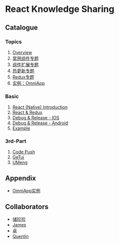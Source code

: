 # React Knowledge Sharing

## Catalogue

### Topics

1. [Overview](./Topics/Overview.md)
1. [常用组件专题](./Topics/Component.md)
1. [组件扩展专题](./Topics/Extension.md)
1. [热更新专题](./Topics/Hotfix.md)
1. [Redux专题](./Topics/Redux.md)
1. [实例：OmniApp](./Topics/Demo.md)

### Basic
1. [React (Native) Introduction](./ReactIntroduction/reactJS_01.md)
1. [React & Redux](./react_and_redux.md)
1. [Debug & Release - IOS]()
1. [Debug & Release - Android]()
1. [Example]()

### 3rd-Part
1. [Code Push](./3rd-part/codepush.md)
1. [GeTui](./3rd-part/getui.md)
1. [UMeng](./3rd-part/umeng.md)

## Appendix
- [OmniApp实例](https://github.com/FSKS/OmniApp)

## Collaborators
- [储珍珍](https://github.com/czzweb)
- [James](https://github.com/jetango)
- [卓](https://github.com/zhuo87)
- [Quentin](https://github.com/quentinyang)

